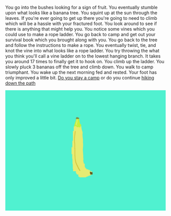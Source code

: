 You go into the bushes looking for a sign of fruit. You eventually stumble upon
what looks like a banana tree. You squint up at the sun through the leaves. If
you're ever going to get up there you're going to need to climb which will be a
hassle with your fractured foot. You look around to see if there is anything
that might help you. You notice some vines which you could use to make a rope
ladder. You go back to camp and get out your survival book which you brought
along with you. You go back to the tree and follow the instructions to make a
rope. You eventually twist, tie, and knot the vine into what looks like a rope
ladder. You try throwing the what you think you'll call a vine ladder on to the
lowest hanging branch. It takes you around 17 times to finally get it to hook
on. You climb up the ladder. You slowly pluck 3 bananas off the tree and climb
down. You walk to camp triumphant. You wake up the next morning fed and rested.
Your foot has only improved a little bit. [Do you stay a camp](./staycamp.md) or
do you continue [hiking down the path](./continuehike.md)

![Pixel drawing by me.][MainImage]

[MainImage]: images/Black.jpg
